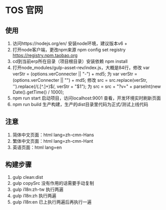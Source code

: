 # TOS 官网

## 使用
1. 访问https://nodejs.org/en/ 安装node环境，建议版本v6 + 
2. 打开node客户端，更改npm来源 npm config set registry https://registry.npm.taobao.org    
3. cd到当前erp所在目录（项目根目录）安装依赖 npm install 
4. 打开node_modules/gulp-asset-rev/index.js，大概是84行，修改 var verStr = (options.verConnecter || "-") + md5; 为 var verStr = (options.verConnecter || "") + md5;  修改 src = src.replace(verStr, '').replace(/(\.[^\.]+)$/, verStr + "$1"); 为 src = src + "?v=" + parseInt(new Date().getTime() / 1000);
5. npm run start 启动项目，访问localhost:9001 查看，开发环境实时刷新页面
6. npm run build 生产构建，生产的dist目录里代码为正式/测试上线代码

## 注意
1. 简体中文页面：html lang=zh-cmn-Hans
2. 繁体中文页面：html lang=zh-cmn-Hant
3. 英语页面：html lang=en

## 构建步骤
1. gulp clean:dist
2. gulp copySrc 没有作用的话需要手动复制
3. gulp i18n:zh-tw 执行两遍
4. gulp i18n:zh 执行两遍
5. gulp i18n:en 已上执行两遍后再执行一遍